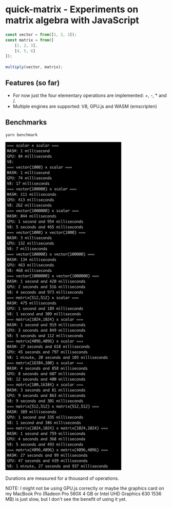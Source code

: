 # quick-matrix - Experiments on matrix algebra with JavaScript

```ts
const vector = from([1, 2, 3]);
const matrix = from([
    [1, 2, 3],
    [4, 5, 6]
]);

multiply(vector, matrix);
```

## Features (so far)

- For now just the four elementary operations are implemented: +, -, * and /.
- Multiple engines are supported: V8, GPU.js and WASM (emscripten)

## Benchmarks

```sh
yarn benchmark
```

![](https://github.com/brunobasto/quick-matrix/blob/master/assets/benchmarks.png?raw=true)

Durations are measured for a thousand of operations.

NOTE: I might not be using GPU.js correctly or maybe the graphics card on my MacBook Pro (Radeon Pro 560X 4 GB or Intel UHD Graphics 630 1536 MB) is just slow, but I don't see the benefit of using it yet.


